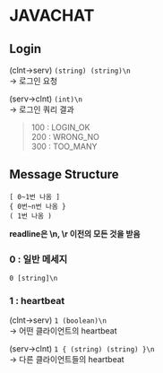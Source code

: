 # JAVACHAT

## Login
(clnt->serv) ```(string) (string)\n```\
-> 로그인 요청

(serv->clnt) ```(int)\n```\
-> 로그인 쿼리 결과
>100 : LOGIN_OK
\
>200 : WRONG_NO
\
>300 : TOO_MANY


## Message Structure
```[ 0~1번 나옴 ]```
\
```{ 0번~n번 나옴 }```
\
```( 1번 나옴 )```

**readline은 \n, \r 이전의 모든 것을 받음**

### 0 : 일반 메세지

```0 [string]\n```

### 1 : heartbeat

(clnt->serv) ```1 (boolean)\n```\
-> 어떤 클라이언트의 heartbeat

(serv->clnt) ```1 { (string) (string) }\n```\
-> 다른 클라이언트들의 heartbeat 
